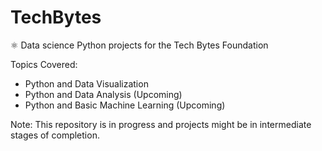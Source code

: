 # TechBytes
⚛ Data science Python projects for the Tech Bytes Foundation

Topics Covered:
* Python and Data Visualization
* Python and Data Analysis (Upcoming)
* Python and Basic Machine Learning (Upcoming)

Note: This repository is in progress and projects might be in intermediate stages of completion.
